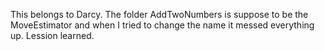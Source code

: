 This belongs to Darcy.
The folder AddTwoNumbers is suppose to be the MoveEstimator and when I tried to change the name it messed everything up. Lession learned. 
